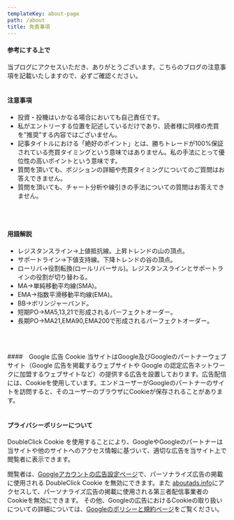 ```yaml
---
templateKey: about-page
path: /about
title: 免責事項
---
```

#### 参考にする上で
当ブログにアクセスいただき、ありがとうございます。こちらのブログの注意事項を記載いたしますので、必ずご確認ください。
 <br>
 <br>

#### 注意事項
- 投資・投機はいかなる場合においても自己責任です。
- 私がエントリーする位置を記述しているだけであり、読者様に同様の売買を”推奨”する内容ではございません。
- 記事タイトルにおける「絶好のポイント」とは、勝ちトレードが100%保証されている売買タイミングという意味ではありません。私の手法にとって優位性の高いポイントという意味です。
- 質問を頂いても、ポジションの詳細や売買タイミングについてのご質問はお答えできません。
- 質問を頂いても、チャート分析や線引きの手法についての質問はお答えできません。  
 <br>
 <br>

#### 用語解説
- レジスタンスライン->上値抵抗線。上昇トレンドの山の頂点。
- サポートライン->下値支持線。下降トレンドの谷の頂点。
- ローリバ->役割転換(ロールリバーサル)。レジスタンスラインとサポートラインの役割が切り替わる。
- MA->単純移動平均線(SMA)。
- EMA->指数平滑移動平均線(EMA)。
- BB->ボリンジャーバンド。
- 短期PO->MA5,13,21で形成されるパーフェクトオーダー。
- 長期PO->MA21,EMA90,EMA200で形成されるパーフェクトオーダー。
 <br>
 <br>

####　Google 広告 Cookie
当サイトはGoogle及びGoogleのパートナーウェブサイト（Google 広告を掲載するウェブサイトや Google の認定広告ネットワークに加盟するウェブサイトなど）の提供する広告を設置しております。広告配信には、Cookieを使用しています。エンドユーザーがGoogleのパートナーのサイトを訪問すると、そのユーザーのブラウザにCookieが保存されることがあります。
 <br>
 <br>

#### プライバシーポリシーについて
DoubleClick Cookie を使用することにより、GoogleやGoogleのパートナーは当サイトや他のサイトへのアクセス情報に基づいて、適切な広告を当サイト上で閲覧者に表示できます。

閲覧者は、[Googleアカウントの広告設定ページ](https://adssettings.google.com/u/0/authenticated?hl=ja)で、パーソナライズ広告の掲載に使用される DoubleClick Cookie を無効にできます。また [aboutads.info](https://youradchoices.com/)にアクセスして、パーソナライズ広告の掲載に使用される第三者配信事業者のCookieを無効にできます。
その他、Googleの広告におけるCookieの取り扱いについての詳細については、[Googleのポリシーと規約ページ](https://policies.google.com/technologies/ads?hl=ja)をご覧ください。